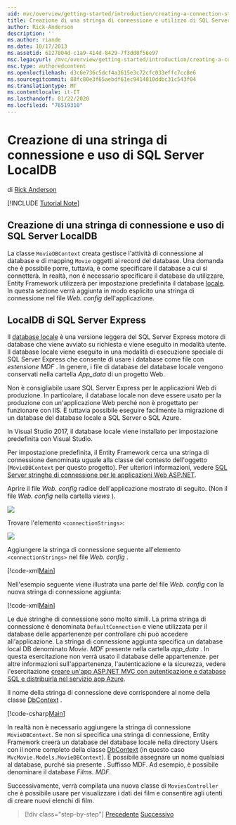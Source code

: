 ```yaml
---
uid: mvc/overview/getting-started/introduction/creating-a-connection-string
title: Creazione di una stringa di connessione e utilizzo di SQL Server database locale | Microsoft Docs
author: Rick-Anderson
description: ''
ms.author: riande
ms.date: 10/17/2013
ms.assetid: 6127804d-c1a9-414d-8429-7f3dd0f56e97
msc.legacyurl: /mvc/overview/getting-started/introduction/creating-a-connection-string
msc.type: authoredcontent
ms.openlocfilehash: d3c6e736c5dcf4a3615e3c72cfc033effc7cc8e6
ms.sourcegitcommit: 88fc80e3f65aebdf61ec9414810ddbc31c543f04
ms.translationtype: MT
ms.contentlocale: it-IT
ms.lasthandoff: 01/22/2020
ms.locfileid: "76519310"
---
```

# <a name="creating-a-connection-string-and-working-with-sql-server-localdb"></a>Creazione di una stringa di connessione e uso di SQL Server LocalDB

di [Rick Anderson]((https://twitter.com/RickAndMSFT))

[!INCLUDE [Tutorial Note](index.md)]

## <a name="creating-a-connection-string-and-working-with-sql-server-localdb"></a>Creazione di una stringa di connessione e uso di SQL Server LocalDB

La classe `MovieDBContext` creata gestisce l'attività di connessione al database e di mapping `Movie` oggetti ai record del database. Una domanda che è possibile porre, tuttavia, è come specificare il database a cui si connetterà. In realtà, non è necessario specificare il database da utilizzare, Entity Framework utilizzerà per impostazione predefinita il database [locale](https://docs.microsoft.com/sql/database-engine/configure-windows/sql-server-2016-express-localdb). In questa sezione verrà aggiunta in modo esplicito una stringa di connessione nel file *Web. config* dell'applicazione.

## <a name="sql-server-express-localdb"></a>LocalDB di SQL Server Express

Il [database locale](https://docs.microsoft.com/sql/database-engine/configure-windows/sql-server-2016-express-localdb) è una versione leggera del SQL Server Express motore di database che viene avviato su richiesta e viene eseguito in modalità utente. Il database locale viene eseguito in una modalità di esecuzione speciale di SQL Server Express che consente di usare i database come file con *estensione MDF* . In genere, i file di database del database locale vengono conservati nella cartella *App\_data* di un progetto Web.

Non è consigliabile usare SQL Server Express per le applicazioni Web di produzione. In particolare, il database locale non deve essere usato per la produzione con un'applicazione Web perché non è progettato per funzionare con IIS. È tuttavia possibile eseguire facilmente la migrazione di un database del database locale a SQL Server o SQL Azure.

In Visual Studio 2017, il database locale viene installato per impostazione predefinita con Visual Studio.

Per impostazione predefinita, il Entity Framework cerca una stringa di connessione denominata uguale alla classe del contesto dell'oggetto (`MovieDBContext` per questo progetto). Per ulteriori informazioni, vedere [SQL Server stringhe di connessione per le applicazioni Web ASP.NET](https://msdn.microsoft.com/library/jj653752.aspx).

Aprire il file *Web. config* radice dell'applicazione mostrato di seguito. (Non il file *Web. config* nella cartella *views* ).

![](creating-a-connection-string/_static/image1.png)

Trovare l'elemento `<connectionStrings>`:

![](creating-a-connection-string/_static/image2.png)

Aggiungere la stringa di connessione seguente all'elemento `<connectionStrings>` nel file *Web. config* .

[!code-xml[Main](creating-a-connection-string/samples/sample1.xml)]

Nell'esempio seguente viene illustrata una parte del file *Web. config* con la nuova stringa di connessione aggiunta:

[!code-xml[Main](creating-a-connection-string/samples/sample2.xml)]

Le due stringhe di connessione sono molto simili. La prima stringa di connessione è denominata `DefaultConnection` e viene utilizzata per il database delle appartenenze per controllare chi può accedere all'applicazione. La stringa di connessione aggiunta specifica un database local DB denominato *Movie. MDF* presente nella cartella *app\_data* . In questa esercitazione non verrà usato il database delle appartenenze. per altre informazioni sull'appartenenza, l'autenticazione e la sicurezza, vedere l'esercitazione [creare un'app ASP.NET MVC con autenticazione e database SQL e distribuirla nel servizio app Azure](https://docs.microsoft.com/aspnet/core/security/authorization/secure-data).

Il nome della stringa di connessione deve corrispondere al nome della classe [DbContext](https://msdn.microsoft.com/library/system.data.entity.dbcontext(v=vs.103).aspx) .

[!code-csharp[Main](creating-a-connection-string/samples/sample3.cs?highlight=15)]

In realtà non è necessario aggiungere la stringa di connessione `MovieDBContext`. Se non si specifica una stringa di connessione, Entity Framework creerà un database del database locale nella directory Users con il nome completo della classe [DbContext](https://msdn.microsoft.com/library/system.data.entity.dbcontext(v=vs.103).aspx) (in questo caso `MvcMovie.Models.MovieDBContext`). È possibile assegnare un nome qualsiasi al database, purché sia presente *.* Suffisso MDF. Ad esempio, è possibile denominare il database *Films. MDF*.

Successivamente, verrà compilata una nuova classe di `MoviesController` che è possibile usare per visualizzare i dati dei film e consentire agli utenti di creare nuovi elenchi di film.

> [!div class="step-by-step"]
> [Precedente](adding-a-model.md)
> [Successivo](accessing-your-models-data-from-a-controller.md)
